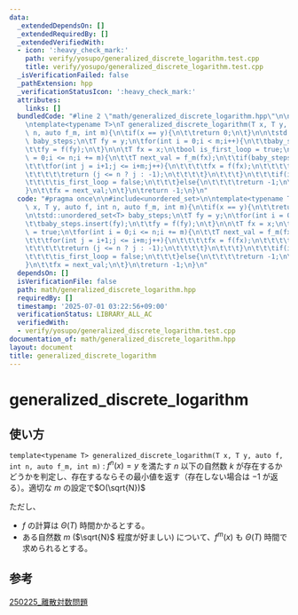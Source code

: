 ```yaml
---
data:
  _extendedDependsOn: []
  _extendedRequiredBy: []
  _extendedVerifiedWith:
  - icon: ':heavy_check_mark:'
    path: verify/yosupo/generalized_discrete_logarithm.test.cpp
    title: verify/yosupo/generalized_discrete_logarithm.test.cpp
  _isVerificationFailed: false
  _pathExtension: hpp
  _verificationStatusIcon: ':heavy_check_mark:'
  attributes:
    links: []
  bundledCode: "#line 2 \"math/generalized_discrete_logarithm.hpp\"\n\n#include<unordered_set>\n\
    \ntemplate<typename T>\nT generalized_discrete_logarithm(T x, T y, auto f, int\
    \ n, auto f_m, int m){\n\tif(x == y){\n\t\treturn 0;\n\t}\n\n\tstd::unordered_set<T>\
    \ baby_steps;\n\tT fy = y;\n\tfor(int i = 0;i < m;i++){\n\t\tbaby_steps.insert(fy);\n\
    \t\tfy = f(fy);\n\t}\n\n\tT fx = x;\n\tbool is_first_loop = true;\n\tfor(int i\
    \ = 0;i <= n;i += m){\n\t\tT next_val = f_m(fx);\n\t\tif(baby_steps.contains(next_val)){\n\
    \t\t\tfor(int j = i+1;j <= i+m;j++){\n\t\t\t\tfx = f(fx);\n\t\t\t\tif(fx == y){\n\
    \t\t\t\t\treturn (j <= n ? j : -1);\n\t\t\t\t}\n\t\t\t}\n\t\t\tif(is_first_loop){\n\
    \t\t\t\tis_first_loop = false;\n\t\t\t}else{\n\t\t\t\treturn -1;\n\t\t\t}\n\t\t\
    }\n\t\tfx = next_val;\n\t}\n\treturn -1;\n}\n"
  code: "#pragma once\n\n#include<unordered_set>\n\ntemplate<typename T>\nT generalized_discrete_logarithm(T\
    \ x, T y, auto f, int n, auto f_m, int m){\n\tif(x == y){\n\t\treturn 0;\n\t}\n\
    \n\tstd::unordered_set<T> baby_steps;\n\tT fy = y;\n\tfor(int i = 0;i < m;i++){\n\
    \t\tbaby_steps.insert(fy);\n\t\tfy = f(fy);\n\t}\n\n\tT fx = x;\n\tbool is_first_loop\
    \ = true;\n\tfor(int i = 0;i <= n;i += m){\n\t\tT next_val = f_m(fx);\n\t\tif(baby_steps.contains(next_val)){\n\
    \t\t\tfor(int j = i+1;j <= i+m;j++){\n\t\t\t\tfx = f(fx);\n\t\t\t\tif(fx == y){\n\
    \t\t\t\t\treturn (j <= n ? j : -1);\n\t\t\t\t}\n\t\t\t}\n\t\t\tif(is_first_loop){\n\
    \t\t\t\tis_first_loop = false;\n\t\t\t}else{\n\t\t\t\treturn -1;\n\t\t\t}\n\t\t\
    }\n\t\tfx = next_val;\n\t}\n\treturn -1;\n}\n"
  dependsOn: []
  isVerificationFile: false
  path: math/generalized_discrete_logarithm.hpp
  requiredBy: []
  timestamp: '2025-07-01 03:22:56+09:00'
  verificationStatus: LIBRARY_ALL_AC
  verifiedWith:
  - verify/yosupo/generalized_discrete_logarithm.test.cpp
documentation_of: math/generalized_discrete_logarithm.hpp
layout: document
title: generalized_discrete_logarithm
---
```


# generalized_discrete_logarithm

## 使い方

``template<typename T> generalized_discrete_logarithm(T x, T y, auto f, int n, auto f_m, int m)`` : $f^n(x) = y$ を満たす $n$ 以下の自然数 $k$ が存在するかどうかを判定し、存在するならその最小値を返す（存在しない場合は $-1$ が返る）。適切な $m$ の設定で$O(\sqrt{N})$

ただし、
- $f$ の計算は $\Theta(T)$ 時間かかるとする。
- ある自然数 $m$ ($\sqrt{N}$ 程度が好ましい) について、$f^m(x)$ も $\Theta(T)$ 時間で求められるとする。

## 参考

[250225_離散対数問題](https://acompany-ac.notion.site/250225_-1a4269d8558680a8bcbef0b561d04a41)
